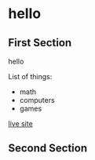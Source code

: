 # hello

## First Section

hello

List of things:
- math
- computers
- games

[live site](https://shinep7.github.io/hello/)

## Second Section
